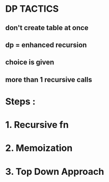 # DP TACTICS
## don't create table at once
## dp = enhanced recursion
## choice is given 
## more than 1 recursive calls
# Steps :
# 1. Recursive fn
# 2. Memoization
# 3. Top Down Approach